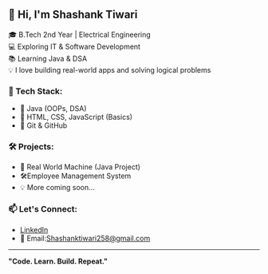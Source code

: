 ## 👋 Hi, I'm Shashank Tiwari

🎓 B.Tech 2nd Year | Electrical Engineering  
💻 Exploring IT & Software Development  
📚 Learning Java & DSA  
💡 I love building real-world apps and solving logical problems  

### 🚀 Tech Stack:
- 🔸 Java (OOPs, DSA)
- 🔸 HTML, CSS, JavaScript (Basics)
- 🔸 Git & GitHub

### 🛠️ Projects:
- 🎯 Real World Machine (Java Project)
- 🛠️Employee Management System
- 💡 More coming soon...

### 📫 Let's Connect:
- [LinkedIn](https:www.linkedin.com/in/shashank-tiwari-64b063334) 
- 📩 Email:Shashanktiwari258@gmail.com

---

**"Code. Learn. Build. Repeat."**

